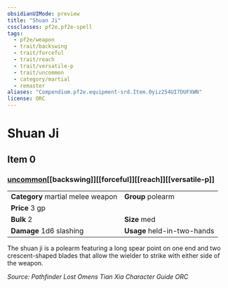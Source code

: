 ```yaml
---
obsidianUIMode: preview
title: "Shuan Ji"
cssclasses: pf2e,pf2e-spell
tags:
  - pf2e/weapon
  - trait/backswing
  - trait/forceful
  - trait/reach
  - trait/versatile-p
  - trait/uncommon
  - category/martial
  - remaster
aliases: "Compendium.pf2e.equipment-srd.Item.0yiz254UI7DUFXWN"
license: ORC
---
```

# Shuan Ji
## Item 0
### [uncommon](uncommon "Uncommon Rarity Trait")[[backswing]][[forceful]][[reach]][[versatile-p]]

|  |  |
| -- | -- |
| **Category** martial melee weapon | **Group** polearm |
| **Price** 3 gp |  |
| **Bulk** 2 | **Size** med |
| **Damage** 1d6 slashing  | **Usage** held-in-two-hands |



The shuan ji is a polearm featuring a long spear point on one end and two crescent-shaped blades that allow the wielder to strike with either side of the weapon.

*Source: Pathfinder Lost Omens Tian Xia Character Guide*
*ORC*